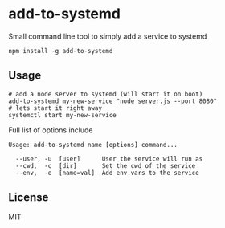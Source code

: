# add-to-systemd

Small command line tool to simply add a service to systemd

```shell
npm install -g add-to-systemd
```

## Usage

```shell
# add a node server to systemd (will start it on boot)
add-to-systemd my-new-service "node server.js --port 8080"
# lets start it right away
systemctl start my-new-service
```

Full list of options include

```
Usage: add-to-systemd name [options] command...

  --user, -u  [user]      User the service will run as
  --cwd,  -c  [dir]       Set the cwd of the service
  --env,  -e  [name=val]  Add env vars to the service

```

## License

MIT
